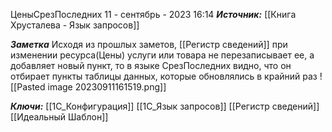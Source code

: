 
ЦеныСрезПоследних
 11 - сентябрь - 2023  16:14 
***Источник:*** [[Книга Хрусталева - Язык запросов]]

***Заметка*** 
Исходя из прошлых заметов, [[Регистр сведений]] при изменении ресурса(Цены) услуги или товара не перезаписывает ее, а добавляет новый пункт, то в языке СрезПоследних видно, что он отбирает пункты таблицы данных, которые обновлялись в крайний раз 
![[Pasted image 20230911161519.png]]

***Ключи:*** [[1С_Конфигурация]] [[1C_Язык запросов]] [[Регистр сведений]] [[Идеальный Шаблон]]